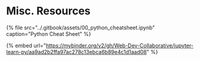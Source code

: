 # Misc. Resources

{% file src="../.gitbook/assets/00\_python\_cheatsheet.ipynb" caption="Python Cheat Sheet" %}

{% embed url="https://mybinder.org/v2/gh/Web-Dev-Collaborative/jupyter-learn-py/aa9ad2b2ffa97ac278c13ebca6b89e4c1d1aad08" %}



